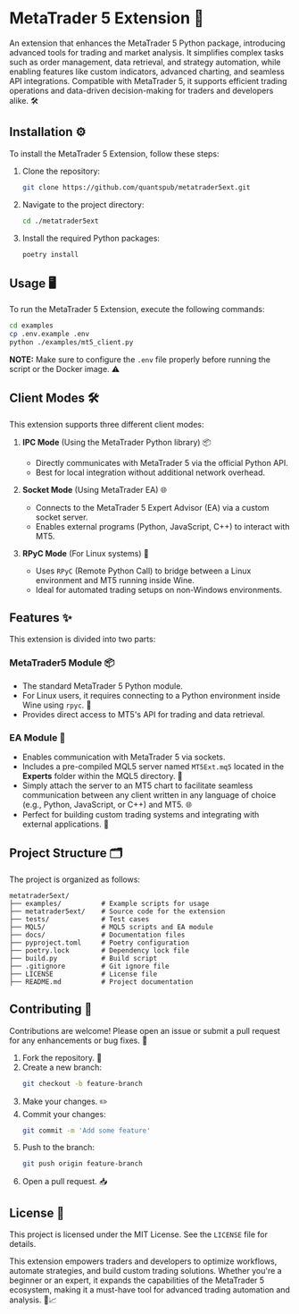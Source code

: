 # MetaTrader 5 Extension 🚀

An extension that enhances the MetaTrader 5 Python package, introducing advanced tools for trading and market analysis. It simplifies complex tasks such as order management, data retrieval, and strategy automation, while enabling features like custom indicators, advanced charting, and seamless API integrations. Compatible with MetaTrader 5, it supports efficient trading operations and data-driven decision-making for traders and developers alike. 🛠️

## Installation ⚙️
To install the MetaTrader 5 Extension, follow these steps:

1. Clone the repository:
   ```sh
   git clone https://github.com/quantspub/metatrader5ext.git
   ```

2. Navigate to the project directory:
   ```sh
   cd ./metatrader5ext
   ```

3. Install the required Python packages:
   ```sh
   poetry install
   ```

## Usage 🖥️
To run the MetaTrader 5 Extension, execute the following commands:

```sh
cd examples
cp .env.example .env
python ./examples/mt5_client.py
```

**NOTE:** Make sure to configure the `.env` file properly before running the script or the Docker image. ⚠️

## Client Modes 🛠️
This extension supports three different client modes:

1. **IPC Mode** (Using the MetaTrader Python library) 📦
   - Directly communicates with MetaTrader 5 via the official Python API.
   - Best for local integration without additional network overhead.

2. **Socket Mode** (Using MetaTrader EA) 🌐
   - Connects to the MetaTrader 5 Expert Advisor (EA) via a custom socket server.
   - Enables external programs (Python, JavaScript, C++) to interact with MT5.

3. **RPyC Mode** (For Linux systems) 🐧
   - Uses `RPyC` (Remote Python Call) to bridge between a Linux environment and MT5 running inside Wine.
   - Ideal for automated trading setups on non-Windows environments.

## Features ✨
This extension is divided into two parts:

### **MetaTrader5 Module 📦**
- The standard MetaTrader 5 Python module.
- For Linux users, it requires connecting to a Python environment inside Wine using `rpyc`. 🐧
- Provides direct access to MT5's API for trading and data retrieval.

### **EA Module 🤖**
- Enables communication with MetaTrader 5 via sockets.
- Includes a pre-compiled MQL5 server named `MT5Ext.mq5` located in the **Experts** folder within the MQL5 directory. 📂
- Simply attach the server to an MT5 chart to facilitate seamless communication between any client written in any language of choice (e.g., Python, JavaScript, or C++) and MT5. 🌐
- Perfect for building custom trading systems and integrating with external applications. 🔗

## Project Structure 🗂️
The project is organized as follows:

```
metatrader5ext/
├── examples/          # Example scripts for usage
├── metatrader5ext/    # Source code for the extension
├── tests/             # Test cases
├── MQL5/              # MQL5 scripts and EA module
├── docs/              # Documentation files
├── pyproject.toml     # Poetry configuration
├── poetry.lock        # Dependency lock file
├── build.py           # Build script
├── .gitignore         # Git ignore file
├── LICENSE            # License file
├── README.md          # Project documentation
```

## Contributing 🤝
Contributions are welcome! Please open an issue or submit a pull request for any enhancements or bug fixes. 🐛

1. Fork the repository. 🍴
2. Create a new branch:
   ```sh
   git checkout -b feature-branch
   ```
3. Make your changes. ✏️
4. Commit your changes:
   ```sh
   git commit -m 'Add some feature'
   ```
5. Push to the branch:
   ```sh
   git push origin feature-branch
   ```
6. Open a pull request. 📥

## License 📄
This project is licensed under the MIT License. See the `LICENSE` file for details.

This extension empowers traders and developers to optimize workflows, automate strategies, and build custom trading solutions. Whether you're a beginner or an expert, it expands the capabilities of the MetaTrader 5 ecosystem, making it a must-have tool for advanced trading automation and analysis. 🚀📈

